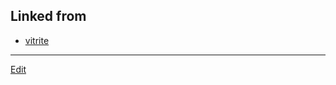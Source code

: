 ## Linked from

* [vitrite](vitrite.md)


----
[Edit](https://github.com/vitroid/vitroid.github.io/blob/master/MD/8.md)
